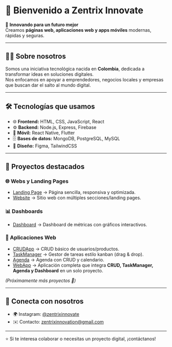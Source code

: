 # 👋 Bienvenido a Zentrix Innovate

🚀 **Innovando para un futuro mejor**  
Creamos **páginas web, aplicaciones web y apps móviles** modernas, rápidas y seguras.  

---

## 🧑‍💻 Sobre nosotros
Somos una iniciativa tecnológica nacida en **Colombia**, dedicada a transformar ideas en soluciones digitales.  
Nos enfocamos en apoyar a emprendedores, negocios locales y empresas que buscan dar el salto al mundo digital.  

---

## 🛠️ Tecnologías que usamos
- 🌐 **Frontend:** HTML, CSS, JavaScript, React 
- ⚙️ **Backend:** Node.js, Express, Firebase  
- 📱 **Móvil:** React Native, Flutter  
- 🗄️ **Bases de datos:** MongoDB, PostgreSQL, MySQL  
- 🎨 **Diseño:** Figma, TailwindCSS  

---

## 🚀 Proyectos destacados

### 🌐 Webs y Landing Pages
- [Landing Page](https://github.com/zentrixinnovation-zxi/landingtemplate-zentrixinnovate) → Página sencilla, responsiva y optimizada.
- [Website](https://github.com/zentrixinnovation-zxi/webtemplate-zentrixinnovate) → Sitio web con múltiples secciones/landing pages.

### 📊 Dashboards
- [Dashboard](https://github.com/zentrixinnovation-zxi/dashboard-zentrixinnovate) → Dashboard de métricas con gráficos interactivos.

### 📲 Aplicaciones Web
- [CRUDApp](https://github.com/zentrixinnovation-zxi/crudapp-zentrixinnovate) → CRUD básico de usuarios/productos.
- [TaskManager](https://github.com/zentrixinnovation-zxi/taskmanager-zentrixinnovate) → Gestor de tareas estilo kanban (drag & drop).
- [Agenda](https://github.com/zentrixinnovation-zxi/agenda-zentrixinnovate) → Agenda con CRUD y calendario.
- [WebApp](https://github.com/zentrixinnovation-zxi/webapp-zentrixinnovate) → Aplicación completa que integra **CRUD, TaskManager, Agenda y Dashboard** en un solo proyecto.

*(Próximamente más proyectos 🚀)*  

---

## 📲 Conecta con nosotros
- 🌍 Instagram: [@zentrixinnovate](https://instagram.com/zentrix.innovate)  
- ✉️ Contacto: zentrixinnovation@gmail.com 

---

⭐️ Si te interesa colaborar o necesitas un proyecto digital, ¡contáctanos!
